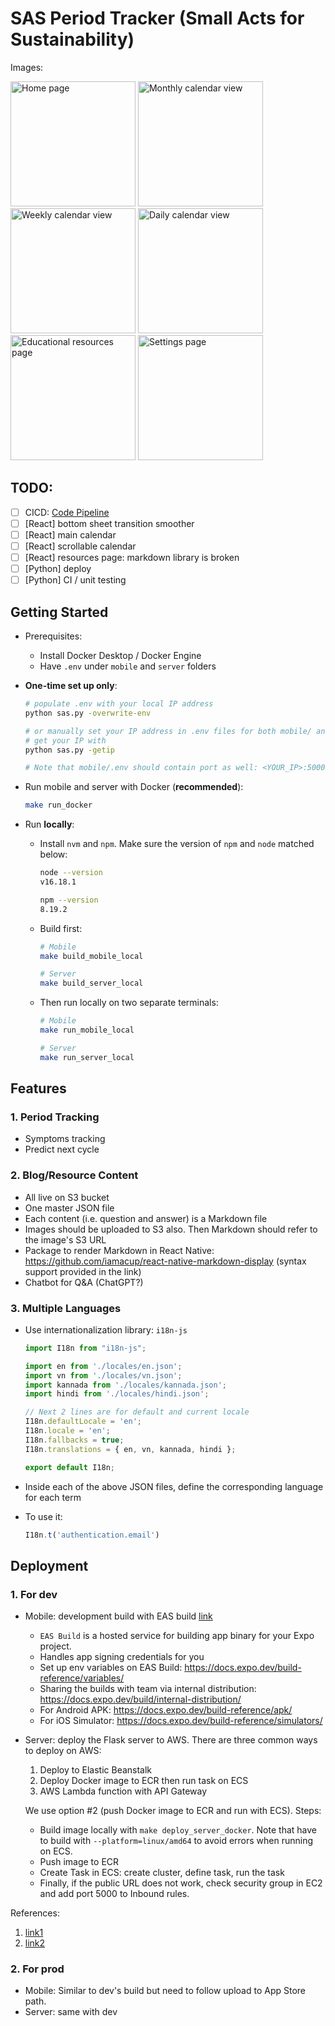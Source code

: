 # SAS Period Tracker (Small Acts for Sustainability)

Images:

<img src="https://github.com/ducth1903/sas-period-tracker/assets/59056905/463e9f3a-ad5f-45bd-8251-eb8b7c5bef3a" alt="Home page" width="200"/>
<img src="https://github.com/ducth1903/sas-period-tracker/assets/59056905/fed1de0f-4893-4a46-8e24-f1953c23d8a0" alt="Monthly calendar view" width="200"/>
<img src="https://github.com/ducth1903/sas-period-tracker/assets/59056905/46405bf5-d4bb-48f0-8355-449b79b08851" alt="Weekly calendar view" width="200"/>
<img src="https://github.com/ducth1903/sas-period-tracker/assets/59056905/8bc2471b-7148-4ba3-8798-88fda500fc9e" alt="Daily calendar view" width="200"/>
<img src="https://github.com/ducth1903/sas-period-tracker/assets/59056905/5cf9cb25-5c3b-47d5-b280-2165ef36d1e5" alt="Educational resources page" width="200"/>
<img src="https://github.com/ducth1903/sas-period-tracker/assets/59056905/fbf301ff-e384-4300-ba53-76773087c201" alt="Settings page" width="200"/>

## TODO:
- [ ] CICD: [Code Pipeline](https://aws.amazon.com/getting-started/hands-on/continuous-deployment-pipeline/)
- [ ] [React] bottom sheet transition smoother
- [ ] [React] main calendar
- [ ] [React] scrollable calendar
- [ ] [React] resources page: markdown library is broken
- [ ] [Python] deploy
- [ ] [Python] CI / unit testing

## Getting Started

- Prerequisites: 
  - Install Docker Desktop / Docker Engine  
  - Have `.env` under `mobile` and `server` folders

- **One-time set up only**:  
  ```bash
  # populate .env with your local IP address
  python sas.py -overwrite-env
  
  # or manually set your IP address in .env files for both mobile/ and server/
  # get your IP with
  python sas.py -getip
  
  # Note that mobile/.env should contain port as well: <YOUR_IP>:5000
  ```

- Run mobile and server with Docker (**recommended**):
  ```bash
  make run_docker 
  ```

- Run **locally**:
  - Install `nvm` and `npm`. Make sure the version of `npm` and `node` matched below:
    
    ```bash
    node --version
    v16.18.1
    
    npm --version
    8.19.2
    ```
  
  - Build first:
    ```bash
    # Mobile
    make build_mobile_local
    
    # Server
    make build_server_local
    ```
  
  - Then run locally on two separate terminals:
    ```bash
    # Mobile
    make run_mobile_local
    
    # Server
    make run_server_local
    ```

## Features

### 1. Period Tracking
- Symptoms tracking
- Predict next cycle

### 2. Blog/Resource Content
- All live on S3 bucket
- One master JSON file
- Each content (i.e. question and answer) is a Markdown file
- Images should be uploaded to S3 also. Then Markdown should refer to the image's S3 URL
- Package to render Markdown in React Native: https://github.com/iamacup/react-native-markdown-display (syntax support provided in the link)
- Chatbot for Q&A (ChatGPT?)

### 3. Multiple Languages
- Use internationalization library: `i18n-js`
  ```javascript
  import I18n from "i18n-js";
  
  import en from './locales/en.json';
  import vn from './locales/vn.json';
  import kannada from './locales/kannada.json';
  import hindi from './locales/hindi.json';
  
  // Next 2 lines are for default and current locale
  I18n.defaultLocale = 'en';
  I18n.locale = 'en';
  I18n.fallbacks = true;
  I18n.translations = { en, vn, kannada, hindi };
  
  export default I18n;
  ```

- Inside each of the above JSON files, define the corresponding language for each term
- To use it: 
  ```javascript
  I18n.t('authentication.email')
  ```

## Deployment
### 1. For dev
- Mobile: development build with EAS build [link](https://docs.expo.dev/development/create-development-builds/)
    - `EAS Build` is a hosted service for building app binary for your Expo project.
    - Handles app signing credentials for you
    - Set up env variables on EAS Build: https://docs.expo.dev/build-reference/variables/
    - Sharing the builds with team via internal distribution: https://docs.expo.dev/build/internal-distribution/
    - For Android APK: https://docs.expo.dev/build-reference/apk/
    - For iOS Simulator: https://docs.expo.dev/build-reference/simulators/

- Server: deploy the Flask server to AWS. There are three common ways to deploy on AWS:
    1. Deploy to Elastic Beanstalk
    2. Deploy Docker image to ECR then run task on ECS
    3. AWS Lambda function with API Gateway   

  We use option #2 (push Docker image to ECR and run with ECS). Steps:
    - Build image locally with `make deploy_server_docker`. Note that have to build with `--platform=linux/amd64` to avoid errors when running on ECS.
    - Push image to ECR
    - Create Task in ECS: create cluster, define task, run the task
    - Finally, if the public URL does not work, check security group in EC2 and add port 5000 to Inbound rules.

References:
1. [link1](https://medium.com/geekculture/aws-container-services-part-1-b147e974c745)
2. [link2](https://towardsdatascience.com/how-to-deploy-a-flask-api-on-aws-ecs-part-3-c1ca552e65d)

### 2. For prod
- Mobile: Similar to dev's build but need to follow upload to App Store path.
- Server: same with dev
